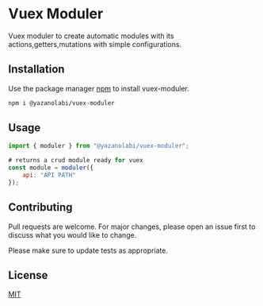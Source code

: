 # Vuex Moduler

Vuex moduler to create automatic modules with its actions,getters,mutations with simple configurations.

## Installation

Use the package manager [npm](https://nodejs.org/en/download/) to install vuex-moduler.

```bash
npm i @yazanolabi/vuex-moduler
```

## Usage

```javascript
import { moduler } from "@yazanolabi/vuex-moduler";

# returns a crud module ready for vuex
const module = moduler({
    api: "API PATH"
});
```

## Contributing
Pull requests are welcome. For major changes, please open an issue first to discuss what you would like to change.

Please make sure to update tests as appropriate.

## License
[MIT](https://choosealicense.com/licenses/mit/)
